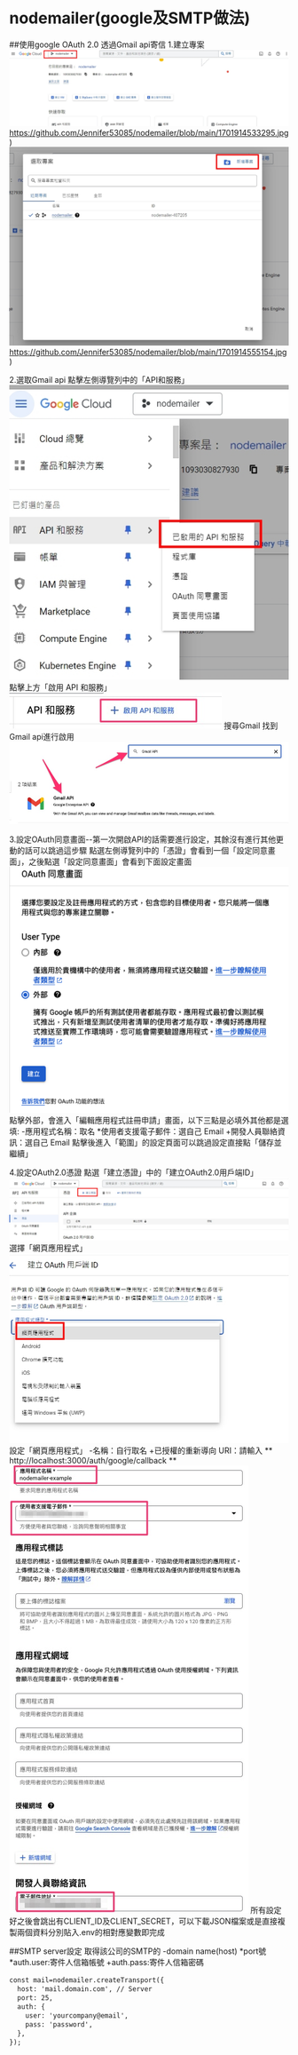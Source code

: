# nodemailer(google及SMTP做法)

##使用google OAuth 2.0 透過Gmail api寄信
1.建立專案
  ![Select Project" Dropdown Menu](https://github.com/Jennifer53085/nodemailer/blob/main/1701914533295.jpg)https://github.com/Jennifer53085/nodemailer/blob/main/1701914533295.jpg)
  ![Create New Project](https://github.com/Jennifer53085/nodemailer/blob/main/1701914555154.jpg)https://github.com/Jennifer53085/nodemailer/blob/main/1701914555154.jpg)

2.選取Gmail api
  點擊左側導覽列中的「API和服務」
  ![APIs and Services Navber](https://github.com/Jennifer53085/nodemailer/blob/main/1701914587716_0.jpg)
  點擊上方「啟用 API 和服務」
  ![APIs and Services Button](https://github.com/Jennifer53085/nodemailer/blob/main/addApi.jpg)
  搜尋Gmail 找到Gmail api進行啟用
  ![Gmail api](https://github.com/Jennifer53085/nodemailer/blob/main/gmail_api.jpg)

3.設定OAuth同意畫面--第一次開啟API的話需要進行設定，其餘沒有進行其他更動的話可以跳過這步驟
  點選左側導覽列中的「憑證」會看到一個「設定同意畫面」，之後點選「設定同意畫面」會看到下面設定畫面
  ![OAuth 2.0 Configuration Screen](https://github.com/Jennifer53085/nodemailer/blob/main/agreement.png)
  點擊外部，會進入「編輯應用程式註冊申請」畫面，以下三點是必填外其他都是選填:
  -應用程式名稱：取名
  *使用者支援電子郵件：選自己 Email
  +開發人員聯絡資訊：選自己 Email
  點擊後進入「範圍」的設定頁面可以跳過設定直接點「儲存並繼續」

4.設定OAuth2.0憑證
  點選「建立憑證」中的「建立OAuth2.0用戶端ID」
  ![Create Credentials](https://github.com/Jennifer53085/nodemailer/blob/main/1701914679132_0.jpg)
  選擇「網頁應用程式」
  ![Select Web Application](https://github.com/Jennifer53085/nodemailer/blob/main/1701914697465_0.jpg)
  設定「網頁應用程式」
  -名稱：自行取名
  +已授權的重新導向 URI：請輸入 ** http://localhost:3000/auth/google/callback **
  ![Setting Web Application](https://github.com/Jennifer53085/nodemailer/blob/main/202307211128.jpg)
  所有設定好之後會跳出有CLIENT_ID及CLIENT_SECRET，可以下載JSON檔案或是直接複製兩個資料分別貼入.env的相對應變數即完成

##SMTP server設定
取得該公司的SMTP的
-domain name(host)
*port號
*auth.user:寄件人信箱帳號
+auth.pass:寄件人信箱密碼
```
const mail=nodemailer.createTransport({
  host: 'mail.domain.com', // Server
  port: 25,
  auth: {
    user: 'yourcompany@email',
    pass: 'password',
  },
});
```

